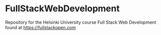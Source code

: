 # FullStackWebDevelopment
Repository for the Helsinki University course Full Stack Web Development found at https://fullstackopen.com
